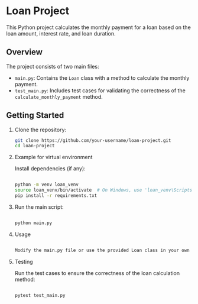 # Loan Project

This Python project calculates the monthly payment for a loan based on the loan amount, interest rate, and loan duration.

## Overview

The project consists of two main files:

- `main.py`: Contains the `Loan` class with a method to calculate the monthly payment.
- `test_main.py`: Includes test cases for validating the correctness of the `calculate_monthly_payment` method.

## Getting Started

1. Clone the repository:

   ```bash
   git clone https://github.com/your-username/loan-project.git
   cd loan-project

2. Example for virtual environment

   Install dependencies (if any):
   ```bash
   
   python -m venv loan_venv
   source loan_venv/bin/activate  # On Windows, use 'loan_venv\Scripts\activate'
   pip install -r requirements.txt

3. Run the main script:

      ```bash
      
      python main.py

4.  Usage

       ```bash
       
       Modify the main.py file or use the provided Loan class in your own projects to calculate loan payments programmatically.

5. Testing

      Run the test cases to ensure the correctness of the loan calculation method:
      ```bash
      
      pytest test_main.py
